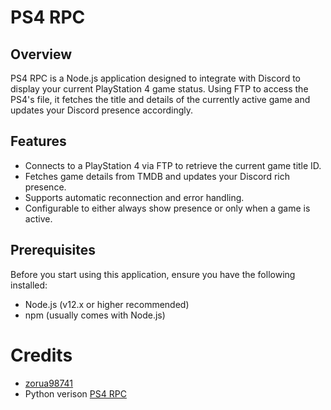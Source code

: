 # PS4 RPC

## Overview

PS4 RPC is a Node.js application designed to integrate with Discord to display your current PlayStation 4 game status. Using FTP to access the PS4's file, it fetches the title and details of the currently active game and updates your Discord presence accordingly.

## Features

- Connects to a PlayStation 4 via FTP to retrieve the current game title ID.
- Fetches game details from TMDB and updates your Discord rich presence.
- Supports automatic reconnection and error handling.
- Configurable to either always show presence or only when a game is active.

## Prerequisites

Before you start using this application, ensure you have the following installed:
- Node.js (v12.x or higher recommended)
- npm (usually comes with Node.js)

# Credits
- [zorua98741]([https://github.com/D5GY](https://github.com/zorua98741))
- Python verison [PS4 RPC](https://github.com/zorua98741/PS4-Rich-Presence-for-Discord)
